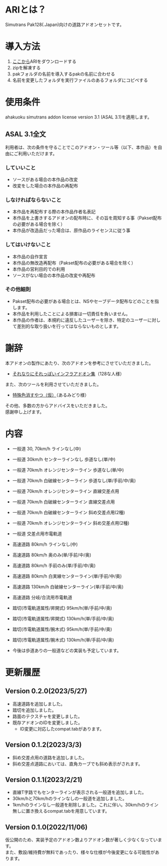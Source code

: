 # ARIとは？
Simutrans Pak128(.Japan)向けの道路アドオンセットです。

# 導入方法
1. [ここから](https://github.com/ahakuoku/ARI_master/releases)ARIをダウンロードする
1. zipを解凍する
1. pakフォルダの名前を導入するpakの名前に合わせる
1. 名前を変更したフォルダを実行ファイルのあるフォルダにコピペする

# 使用条件
ahakuoku simutrans addon license version 3.1 (ASAL 3.1)を適用します。

## ASAL 3.1全文
利用者は、次の条件を守ることでこのアドオン・ツール等（以下、本作品）を自由にご利用いただけます。

### していいこと
- ソースがある場合の本作品の改変
- 改変をした場合の本作品の再配布

### しなければならないこと
- 本作品を再配布する際の本作品作者名表記
- 本作品を上書きするアドオンの配布時に、その旨を周知する事（Pakset配布の必要がある場合を除く）
- 本作品が改造品だった場合は、原作品のライセンスに従う事

### してはいけないこと
- 本作品の自作宣言
- 本作品の無改造再配布（Pakset配布の必要がある場合を除く）
- 本作品の営利目的での利用
- ソースがない場合の本作品の改変や再配布

### その他細則
- Pakset配布の必要がある場合とは、NSやセーブデータ配布などのことを指します。
- 本作品を利用したことによる損害は一切責任を負いません。
- 本作品の作者は、本規約に違反したユーザーを除き、特定のユーザーに対して差別的な取り扱いを行ってはならないものとします。

# 謝辞
本アドオンの製作にあたり、次のアドオンを参考にさせていただきました。
- [それなりにそれっぽいインフラアドオン集](https://simutrans-portal.128-bit.net/articles/infrastructure-of-sorenarini-soreppoi-series)（128な人様）

また、次のツールを利用させていただきました。
- [特殊色消すやつ（仮）](http://midorigaoka.starfree.jp/test/)（あるみどり様）

その他、多数の方からアドバイスをいただきました。  
感謝申し上げます。

# 内容
- 一般道 30, 70km/h ラインなし(中)
- 一般道 30km/h センターラインなし 歩道なし(単/中)
- 一般道 70km/h オレンジセンターライン 歩道なし(単/中)
- 一般道 70km/h 白破線センターライン 歩道なし(単/手前/中/奥)
- 一般道 70km/h オレンジセンターライン 直線交差点用
- 一般道 70km/h 白破線センターライン 直線交差点用
- 一般道 70km/h 白破線センターライン 斜め交差点用(2種)
- 一般道 70km/h オレンジセンターライン 斜め交差点用(2種)
- 一般道 交差点用市電軌道
- 高速道路 80km/h ラインなし(中)
- 高速道路 80km/h 奥のみ(単/手前/中/奥)
- 高速道路 80km/h 手前のみ(単/手前/中/奥)
- 高速道路 80km/h 白実線センターライン(単/手前/中/奥)
- 高速道路 130km/h 白破線センターライン(単/手前/中/奥)
- 高速道路 分岐/合流用市電軌道
- 踏切(市電軌道属性/昇開式) 95km/h(単/手前/中/奥)
- 踏切(市電軌道属性/昇開式) 130km/h(単/手前/中/奥)
- 踏切(市電軌道属性/腕木式) 95km/h(単/手前/中/奥)
- 踏切(市電軌道属性/腕木式) 130km/h(単/手前/中/奥)

- 今後は歩道ありの一般道などの実装も予定しています。

# 更新履歴
## Version 0.2.0(2023/5/27)
- 高速道路を追加しました。
- 踏切を追加しました。
- 路面のテクスチャを変更しました。
- 既存アドオンのIDを変更しました。
  - ID変更に対応したcompat.tabがあります。

## Version 0.1.2(2023/3/3)
- 斜め交差点用の道路を追加しました。
 - 斜め交差点道路においては、直角カーブでも斜め表示がされます。

## Version 0.1.1(2023/2/21)
- 直線T字路でもセンターラインが表示される一般道を追加しました。
- 30km/hと70km/hのラインなしの一般道を追加しました。
- 1km/hのラインなし一般道を削除しました。これに伴い。30km/hのライン無しに置き換えるcompat.tabを用意しています。

## Version 0.1.0(2022/11/06)
仮公開のため、実装予定のアドオン数よりアドオン数が著しく少なくなっています。  
また、敷設/維持費が無料であったり、様々な仕様が今後変更になる可能性があります。
